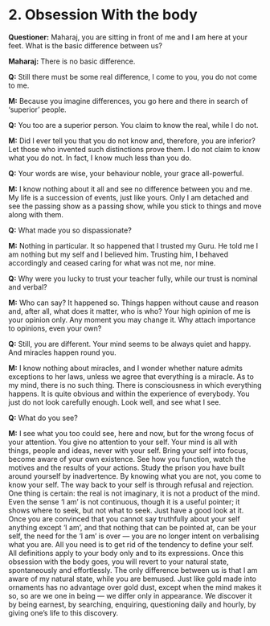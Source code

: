 # 2. Obsession With the body

**Questioner:** Maharaj, you are sitting in front of me and I am here at your feet. What is the basic difference between us?

**Maharaj:** There is no basic difference.

**Q:** Still there must be some real difference, I come to you, you do not come to me.

**M:** Because you imagine differences, you go here and there in search of ‘superior’ people.

**Q:** You too are a superior person. You claim to know the real, while I do not.

**M:** Did I ever tell you that you do not know and, therefore, you are inferior? Let those who invented such distinctions prove them. I do not claim to know what you do not. In fact, I know much less than you do.

**Q:** Your words are wise, your behaviour noble, your grace all-powerful.

**M:** I know nothing about it all and see no difference between you and me. My life is a succession of events, just like yours. Only I am detached and see the passing show as a passing show, while you stick to things and move along with them.

**Q:** What made you so dispassionate?

**M:** Nothing in particular. It so happened that I trusted my Guru. He told me I am nothing but my self and I believed him. Trusting him, I behaved accordingly and ceased caring for what was not me, nor mine.

**Q:** Why were you lucky to trust your teacher fully, while our trust is nominal and verbal?

**M:** Who can say? It happened so. Things happen without cause and reason and, after all, what does it matter, who is who? Your high opinion of me is your opinion only. Any moment you may change it. Why attach importance to opinions, even your own?

**Q:** Still, you are different. Your mind seems to be always quiet and happy. And miracles happen round you.

**M:** I know nothing about miracles, and I wonder whether nature admits exceptions to her laws, unless we agree that everything is a miracle. As to my mind, there is no such thing. There is consciousness in which everything happens. It is quite obvious and within the experience of everybody. You just do not look carefully enough. Look well, and see what I see.

**Q:** What do you see?

**M:** I see what you too could see, here and now, but for the wrong focus of your attention. You give no attention to your self. Your mind is all with things, people and ideas, never with your self. Bring your self into focus, become aware of your own existence. See how you function, watch the motives and the results of your actions. Study the prison you have built around yourself by inadvertence. By knowing what you are not, you come to know your self. The way back to your self is through refusal and rejection. One thing is certain: the real is not imaginary, it is not a product of the mind. Even the sense ‘I am’ is not continuous, though it is a useful pointer; it shows where to seek, but not what to seek. Just have a good look at it. Once you are convinced that you cannot say truthfully about your self anything except ‘I am’, and that nothing that can be pointed at, can be your self, the need for the ‘I am’ is over — you are no longer intent on verbalising what you are. All you need is to get rid of the tendency to define your self. All definitions apply to your body only and to its expressions. Once this obsession with the body goes, you will revert to your natural state, spontaneously and effortlessly. The only difference between us is that I am aware of my natural state, while you are bemused. Just like gold made into ornaments has no advantage over gold dust, except when the mind makes it so, so are we one in being — we differ only in appearance. We discover it by being earnest, by searching, enquiring, questioning daily and hourly, by giving one’s life to this discovery.